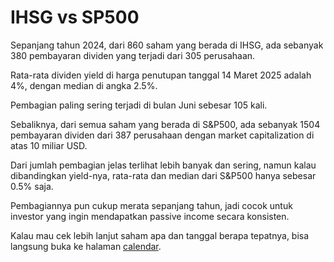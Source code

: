 # IHSG vs SP500

Sepanjang tahun 2024, dari 860 saham yang berada di IHSG, ada sebanyak 380 pembayaran dividen yang terjadi dari 305 perusahaan.

Rata-rata dividen yield di harga penutupan tanggal 14 Maret 2025 adalah 4%, dengan median di angka 2.5%.

Pembagian paling sering terjadi di bulan Juni sebesar 105 kali.

Sebaliknya, dari semua saham yang berada di S&P500, ada sebanyak 1504 pembayaran dividen dari 387 perusahaan dengan market capitalization di atas 10 miliar USD.

Dari jumlah pembagian jelas terlihat lebih banyak dan sering, namun kalau dibandingkan yield-nya, rata-rata dan median dari S&P500 hanya sebesar 0.5% saja.

Pembagiannya pun cukup merata sepanjang tahun, jadi cocok untuk investor yang ingin mendapatkan passive income secara konsisten.

Kalau mau cek lebih lanjut saham apa dan tanggal berapa tepatnya, bisa langsung buka ke halaman [calendar](/calendar).
